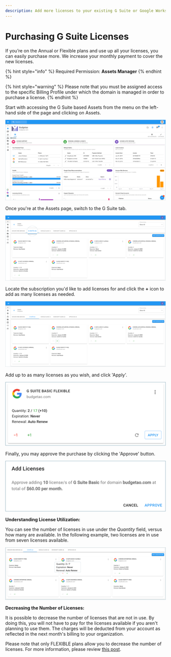 ```yaml
---
description: Add more licenses to your existing G Suite or Google Workspace subscriptions.
---
```


# Purchasing G Suite Licenses

If you’re on the Annual or Flexible plans and use up all your licenses, you can easily purchase more. We increase your monthly payment to cover the new licenses. 

{% hint style="info" %}
Required Permission: **Assets Manager**
{% endhint %}

{% hint style="warning" %}
Please note that you must be assigned access to the specific Billing Profile under which the domain is managed in order to purchase a license.
{% endhint %}

Start with accessing the G Suite based Assets from the menu on the left-hand side of the page and clicking on Assets.

![](../.gitbook/assets/assets-icon-1-%20%284%29%20%285%29%20%283%29.png)

Once you're at the Assets page, switch to the G Suite tab.

![](../.gitbook/assets/g-suite%20%282%29%20%282%29%20%282%29.png)

Locate the subscription you'd like to add licenses for and click the **+** icon to add as many licenses as needed. 

![](../.gitbook/assets/g-suite2.png)

Add up to as many licenses as you wish, and click 'Apply'.

![](../.gitbook/assets/apply.png)

Finally, you may approve the purchase by clicking the 'Approve' button.

![](../.gitbook/assets/approve.png)

**Understanding License Utilization:**

You can see the number of licenses in use under the _Quantity_ field, versus how many are available. In the following example, two licenses are in use from seven licenses available.

![](../.gitbook/assets/quantity.png)

**Decreasing the Number of Licenses:**

It is possible to decrease the number of licenses that are not in use. By doing this, you will not have to pay for the licenses available if you aren't planning to use them. The charges will be deducted from your account as reflected in the next month's billing to your organization.

Please note that only FLEXIBLE plans allow you to decrease the number of licenses. For more information, please review [this post](https://support.google.com/a/answer/6154359).

